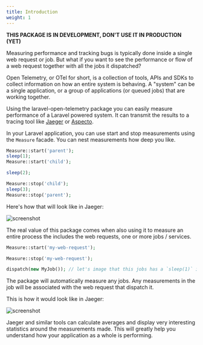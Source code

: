 ```yaml
---
title: Introduction
weight: 1
---
```


**THIS PACKAGE IS IN DEVELOPMENT, DON'T USE IT IN PRODUCTION (YET)**

Measuring performance and tracking bugs is typically done inside a single web request or job. But what if you want to see the performance or flow of a web request together with all the jobs it dispatched?

Open Telemetry, or OTel for short, is a collection of tools, APIs and SDKs to collect information on how an entire system is behaving. A "system" can be a single application, or a group of applications (or queued jobs) that are working together.

Using the laravel-open-telemetry package you can easily measure performance of a Laravel powered system. It can transmit the results to a tracing tool like [Jaeger](https://www.jaegertracing.io) or [Aspecto](https://www.aspecto.io).

In your Laravel application, you can use start and stop measurements using the `Measure` facade. You can nest measurements how deep you like.

```php
Measure::start('parent');
sleep(1);
Measure::start('child');

sleep(2);

Measure::stop('child');
sleep(3);
Measure::stop('parent');
```

Here's how that will look like in Jaeger:

![screenshot](https://spatie.be/docs/laravel-open-telemetry/v1/images/trace.jpg)

The real value of this package comes when also using it to measure an entire process the includes the web requests, one or more jobs / services.

```php
Measure::start('my-web-request');

Measure::stop('my-web-request');

dispatch(new MyJob()); // let's image that this jobs has a `sleep(1)` in its `handle` method.
```

The package will automatically measure any jobs. Any measurements in the job will be associated with the web request that dispatch it.

This is how it would look like in Jaeger:

![screenshot](https://spatie.be/docs/laravel-open-telemetry/v1/images/trace-with-job.jpg)

Jaeger and similar tools can calculate averages and display very interesting statistics around the measurements made. This will greatly help you understand how your application as a whole is performing.
